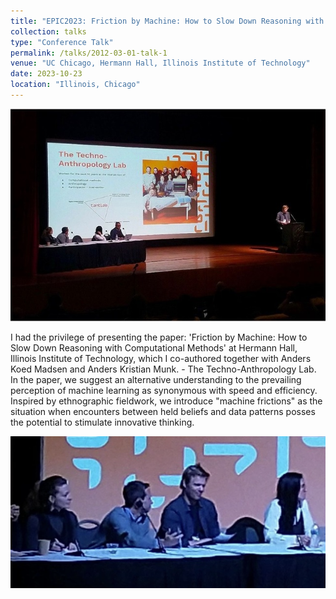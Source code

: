 ```yaml
---
title: "EPIC2023: Friction by Machine: How to Slow Down Reasoning with Computational Methods"
collection: talks
type: "Conference Talk"
permalink: /talks/2012-03-01-talk-1
venue: "UC Chicago, Hermann Hall, Illinois Institute of Technology"
date: 2023-10-23
location: "Illinois, Chicago"
---
```


![Conference](/images/Epic2-646.jpg)

I had the privilege of presenting the paper: 'Friction by Machine: How to Slow Down Reasoning with Computational Methods' at Hermann Hall, Illinois Institute of Technology, which I co-authored together with Anders Koed Madsen and Anders Kristian Munk. - The Techno-Anthropology Lab.
In the paper, we suggest an alternative understanding to the prevailing perception of machine learning as synonymous with speed and efficiency. Inspired by ethnographic fieldwork, we introduce "machine frictions" as the situation when encounters between held beliefs and data patterns posses the potential to stimulate innovative thinking. 

![Conference](/images/gas.jpg)
